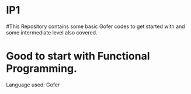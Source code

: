 # IP1
#This Repository contains some basic Gofer codes to get started with and some intermediate level also covered.
# Good to start with Functional Programming.

Language used:  Gofer 
